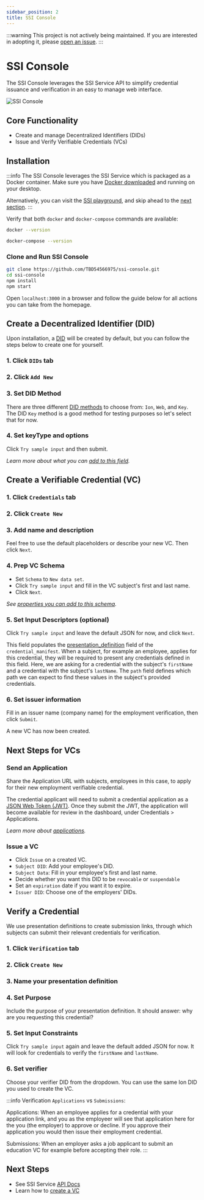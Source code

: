 ```yaml
---
sidebar_position: 2
title: SSI Console
---
```


:::warning
This project is not actively being maintained. If you are interested in adopting it, please [open an issue](https://github.com/TBD54566975/ssi-service).
:::

# SSI Console

The SSI Console leverages the SSI Service API to simplify credential issuance and verification in an easy to manage web interface.

![SSI Console](/img/ssi-console.png)

## Core Functionality
- Create and manage Decentralized Identifiers (DIDs)
- Issue and Verify Verifiable Credentials (VCs)

<Divider type="slash" />

## Installation
:::info
The SSI Console leverages the SSI Service which is packaged as a Docker container. Make sure you have [Docker downloaded](https://www.docker.com/products/docker-desktop/) and running on your desktop.

Alternatively, you can visit the [SSI playground](https://console.benri.io/), and skip ahead to the [next section](#create-a-decentralized-identifier-did).
:::

Verify that both `docker` and `docker-compose` commands are available:
```bash
docker --version

docker-compose --version
```

### Clone and Run SSI Console
```bash
git clone https://github.com/TBD54566975/ssi-console.git
cd ssi-console
npm install
npm start
```

Open `localhost:3000` in a browser and follow the guide below for all actions you can take from the homepage.

<Divider type="slash" />

## Create a Decentralized Identifier (DID)

Upon installation, a [DID](https://developer.tbd.website/docs/web5/learn/decentralized-identifiers) will be created by default, but you can follow the steps below to create one for yourself.

### 1. Click `DIDs` tab

### 2. Click `Add New`

### 3. Set DID Method
There are three different [DID methods](https://developer.tbd.website/docs/web5/learn/decentralized-identifiers/#methods) to choose from: `Ion`, `Web`, and `Key`. The DID `Key` method is a good method for testing purposes so let's select that for now.

### 4. Set keyType and options
Click `Try sample input` and then submit.

_Learn more about what you can [add to this field](https://developer.tbd.website/docs/apis/ssi-service/#tag/DecentralizedIdentityAPI/paths/~1v1~1dids~1%7Bmethod%7D/put)._

<Divider type="slash" />

## Create a Verifiable Credential (VC)

### 1. Click `Credentials` tab 

### 2. Click `Create New`

### 3. Add name and description
Feel free to use the default placeholders or describe your new VC. Then click `Next`.

### 4. Prep VC Schema
- Set `Schema` to `New data set`.
- Click `Try sample input` and fill in the VC subject's first and last name.
- Click `Next`.

_See [properties you can add to this schema](https://developer.tbd.website/docs/apis/ssi-service#tag/SchemaAPI)._

### 5. Set Input Descriptors (optional)
Click `Try sample input` and leave the default JSON for now, and click `Next`.

This field populates the [presentation_definition](https://developer.tbd.website/docs/apis/ssi-service#tag/PresentationDefinitionAPI/paths/~1v1~1presentations~1definitions/put) field of the `credential_manifest`. When a subject, for example an employee, applies for this credential, they will be required to present any credentials defined in this field. Here, we are asking for a credential with the subject's `firstName` and a credential with the subject's `lastName`. The `path` field defines which path we can expect to find these values in the subject's provided credentials.

### 6. Set issuer information
Fill in an issuer name (company name) for the employment verification, then click `Submit`.

A new VC has now been created.

<Divider type="slash" />

## Next Steps for VCs

### Send an Application
Share the Application URL with subjects, employees in this case, to apply for their new employment verifiable credential.

The credential applicant will need to submit a credential application as a [JSON Web Token (JWT)](https://jwt.io/). Once they submit the JWT, the application will become available for review in the dashboard, under Credentials > Applications.

_Learn more about [applications](https://developer.tbd.website/docs/apis/ssi-service/#tag/ApplicationAPI/paths/~1v1~1manifests~1applications/put)._

### Issue a VC
  - Click `Issue` on a created VC.
  - `Subject DID`: Add your employee's DID.
  - `Subject Data`: Fill in your employee's first and last name.
  - Decide whether you want this DID to be `revocable` or `suspendable`
  - Set an `expiration` date if you want it to expire.
  - `Issuer DID`: Choose one of the employers' DIDs.

<Divider type="slash" />

## Verify a Credential

We use presentation definitions to create submission links, through which subjects can submit their relevant credentials for verification.

### 1. Click `Verification` tab 

### 2. Click `Create New`

### 3. Name your presentation definition

### 4. Set Purpose
Include the purpose of your presentation definition. It should answer: why are you requesting this credential?

### 5. Set Input Constraints
Click `Try sample input` again and leave the default added JSON for now.
It will look for credentials to verify the `firstName` and `lastName`.

### 6. Set verifier
Choose your verifier DID from the dropdown. You can use the same Ion DID you used to create the VC.

:::info
Verification `Applications` vs `Submissions`:

Applications: When an employee applies for a credential with your application link, and you as the employeer will see that application here for the you (the employer) to approve or decline. If you approve their application you would then issue their employment credential.

Submissions: When an employer asks a job applicant to submit an education VC for example before accepting their role.
:::

<Divider type="slash" />

## Next Steps
- See SSI Service [API Docs](https://developer.tbd.website/docs/apis/ssi-service)
- Learn how to [create a VC](create-credentials)
